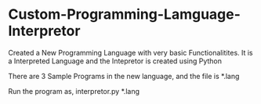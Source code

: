 # Custom-Programming-Lamguage-Interpretor


Created a New Programming Language with very basic Functionalitites.
It is a Interpreted Language and the Intepretor is created using Python

There are 3 Sample Programs in the new language, and the file is *.lang

Run the program as,
    interpretor.py *.lang
